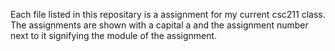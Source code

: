 Each file listed in this repositary is a assignment for my current csc211 class. The assignments are shown with a capital a and the assignment number next to it signifying the module of the assignment. 
